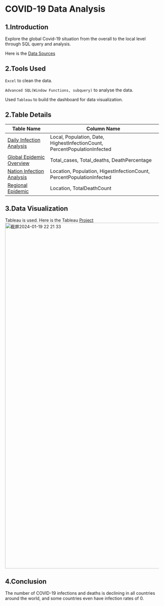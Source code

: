 # COVID-19 Data Analysis

## 1.Introduction

Explore the global Covid-19 situation from the overall to the local level through SQL query and analysis.  

Here is the [Data Sources](https://ourworldindata.org/covid-cases)


## 2.Tools Used

`Excel` to clean the data.  

`Advanced SQL(Window Functions, subquery)` to analyse the data.  

Used `Tableau` to build the dashboard for data visualization.


## 2.Table Details
|Table Name |Column Name|
|-----------|-----------|
|[Daily Infection Analysis](./daily_infection_analysis.xlsx) |Local, Population, Date, HighestInfectionCount, PercentPopulationInfected|
|[Global Epidemic Overview](./global_epidemic_overview.xlsx)|Total_cases, Total_deaths, DeathPercentage|
|[Nation Infection Analysis](./national_infection_analysis.xlsx)|Location, Population, HigestInfectionCount, PercentPopulationInfected|
|[Regional Epidemic](./regional_epidemic.xlsx)|Location, TotalDeathCount|

## 3.Data Visualization

Tableau is used. Here is the Tableau [Project](https://public.tableau.com/app/profile/qijia.huang/viz/CovidDashboardTutorial_17018002830420/1_1)
<img width="1132" alt="截屏2024-01-19 22 21 33" src="https://github.com/OliviaaHuang/Protfolio-SQL/assets/152938995/6efbd647-741e-4499-b574-69eb32fd8bf2">


## 4.Conclusion

The number of COVID-19 infections and deaths is declining in all countries around the world, and some countries even have infection rates of 0.








